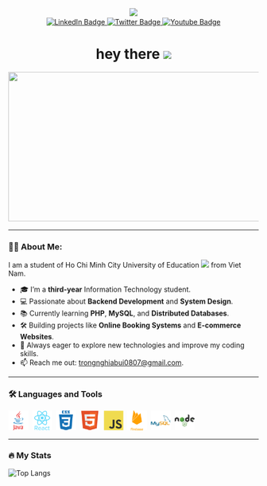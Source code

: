 <!-- Creating GitHub Profile README -->
<!-- Adding GIFs and Badges to Your GitHub Profile README -->
<div id="header" align="center">
  <img src="https://media1.giphy.com/media/v1.Y2lkPTc5MGI3NjExa252MWxnOWxkdXV2eDBsdHVwanh5Z2hpNjM3dDJlcm4zdXB3ZDlkNSZlcD12MV9pbnRlcm5hbF9naWZfYnlfaWQmY3Q9Zw/o0vwzuFwCGAFO/giphy.gif" width="200"/>
</div>
<div id="badges" align="center">
  <a href="https://www.linkedin.com/in/ngh%C4%A9a-b%C3%B9i-662a22250/">
    <img src="https://img.shields.io/badge/LinkedIn-blue?logo=linkedin&logoColor=white&style=for-the-badge" alt="LinkedIn Badge"/>
  </a>
  <a href="https://www.instagram.com/_trnghia8704_/">
    <img src="https://img.shields.io/badge/Instagram-FF0069?style=for-the-badge&logo=instagram&logoColor=white" alt="Twitter Badge"/>
  </a>
  <a href="https://www.facebook.com/trongnghiabui87/">
    <img src="https://img.shields.io/badge/Facebook-0866FF?style=for-the-badge&logo=facebook&logoColor=white" alt="Youtube Badge"/>
  </a>
</div>
<h1 align="center">
  hey there
  <img src="https://media.giphy.com/media/hvRJCLFzcasrR4ia7z/giphy.gif" width="30px"/>
</h1>

<!-- Adding a Banner GIF and "About Me" Section -->
<div id="banner" align="center">
  <img src="https://media.giphy.com/media/dWesBcTLavkZuG35MI/giphy.gif" width="600" height="300"/>
</div>

---

### 🧑‍🎓 About Me:
I am a student of Ho Chi Minh City University of Education <img src="https://media.giphy.com/media/WUlplcMpOCEmTGBtBW/giphy.gif" width="30"> from Viet Nam.
- 🎓 I’m a **third-year** Information Technology student.  
- 💻 Passionate about **Backend Development** and **System Design**.  
- 📚 Currently learning **PHP**, **MySQL**, and **Distributed Databases**.  
- 🛠️ Building projects like **Online Booking Systems** and **E-commerce Websites**.  
- 🌟 Always eager to explore new technologies and improve my coding skills.
- 📫   Reach me out: trongnghiabui0807@gmail.com.

<!-- Adding Languages and Tools -->

---

### 🛠️ Languages and Tools
<div>
  <img src="https://github.com/devicons/devicon/blob/master/icons/java/java-original-wordmark.svg" title="Java" alt="Java" width="40" height="40"/>&nbsp;
  <img src="https://github.com/devicons/devicon/blob/master/icons/react/react-original-wordmark.svg" title="React" alt="React" width="40" height="40"/>&nbsp;
  <img src="https://github.com/devicons/devicon/blob/master/icons/css3/css3-plain-wordmark.svg"  title="CSS3" alt="CSS" width="40" height="40"/>&nbsp;
  <img src="https://github.com/devicons/devicon/blob/master/icons/html5/html5-original.svg" title="HTML5" alt="HTML" width="40" height="40"/>&nbsp;
  <img src="https://github.com/devicons/devicon/blob/master/icons/javascript/javascript-original.svg" title="JavaScript" alt="JavaScript" width="40" height="40"/>&nbsp;
  <img src="https://github.com/devicons/devicon/blob/master/icons/firebase/firebase-plain-wordmark.svg" title="Firebase" alt="Firebase" width="40" height="40"/>&nbsp;
  <img src="https://github.com/devicons/devicon/blob/master/icons/mysql/mysql-original-wordmark.svg" title="MySQL"  alt="MySQL" width="40" height="40"/>&nbsp;
  <img src="https://github.com/devicons/devicon/blob/master/icons/nodejs/nodejs-original-wordmark.svg" title="NodeJS" alt="NodeJS" width="40" height="40"/>&nbsp;
</div>

<!-- Adding GitHub Stats -->

---

### 🔥 My Stats
![Top Langs](https://github-readme-stats.vercel.app/api/top-langs/?username=nghia0807&layout=compact&theme=vision-friendly-dark)
